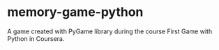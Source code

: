 # memory-game-python
A game created with PyGame library during the course First Game with Python in Coursera.
